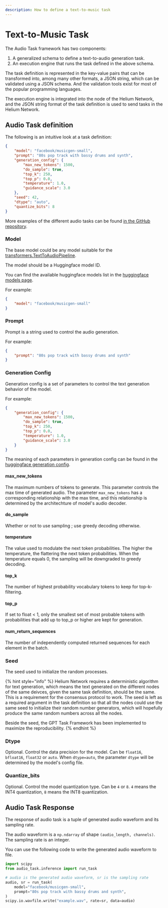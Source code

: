 ```yaml
---
description: How to define a text-to-music task
---
```


# Text-to-Music Task

The Audio Task framework has two components:

1. A generalized schema to define a text-to-audio generation task.
2. An execution engine that runs the task defined in the above schema.

The task definition is represented in the key-value pairs that can be transformed into, among many other formats, a JSON string, which can be validated using a JSON schema. And the validation tools exist for most of the popular programming languages.

The execution engine is integrated into the node of the Helium Network, and the JSON string format of the task definition is used to send tasks in the Helium Network.

## Audio Task definition

The following is an intuitive look at a task definition:

```json
{
    "model": "facebook/musicgen-small",
    "prompt": "80s pop track with bassy drums and synth",
    "generation_config": {
        "max_new_tokens": 1500,
        "do_sample": true,
        "top_k": 250,
        "top_p": 0.0,
        "temperature": 1.0,
        "guidance_scale": 3.0
    },
    "seed": 42,
    "dtype": "auto",
    "quantize_bits": 8
}
```

More examples of the different audio tasks can be found [in the GitHub repository](https://github.com/crynux-network/audio-task/tree/main/examples).

### Model

The base model could be any model suitable for the [transformers.TextToAudioPipeline](https://huggingface.co/docs/transformers/main_classes/pipelines#transformers.TextToAudioPipeline).

The model should be a Huggingface model ID.

You can find the available huggingface models list in the [huggingface models page](https://huggingface.co/models?pipeline_tag=text-to-audio&sort=trending).

For example:

```json
{
    "model": "facebook/musicgen-small"
}
```

### Prompt

Prompt is a string used to control the audio generation.

For example:

```json
{
	"prompt": "80s pop track with bassy drums and synth"
}
```

### Generation Config

Generation config is a set of parameters to control the text generation behavior of the model.

For example:

```json
{
    "generation_config": {
        "max_new_tokens": 1500,
        "do_sample": true,
        "top_k": 250,
        "top_p": 0.0,
        "temperature": 1.0,
        "guidance_scale": 3.0
    }
}
```

The meaning of each parameters in generation config can be found in the [huggingface generation config](https://huggingface.co/docs/transformers/main\_classes/text\_generation#transformers.GenerationConfig).

#### max\_new\_tokens

The maximum numbers of tokens to generate. This parameter controls the max time of generated audio. The parameter `max_new_tokens` has a corresponding relationship with the max time, and this relationship is determined by the architechture of model's audio decoder.

#### do\_sample

Whether or not to use sampling ; use greedy decoding otherwise.

#### temperature

The value used to modulate the next token probabilities. The higher the temperature, the flattering the next token probabilities. When the temperature equals 0, the sampling will be downgraded to greedy decoding.


#### top\_k

The number of highest probability vocabulary tokens to keep for top-k-filtering.

#### top\_p

If set to float < 1, only the smallest set of most probable tokens with probabilities that add up to top\_p or higher are kept for generation.

#### num\_return\_sequences

The number of independently computed returned sequences for each element in the batch.

### Seed

The seed used to initialize the random processes.

{% hint style="info" %}
Helium Network requires a deterministic algorithm for text generation, which means the text generated on the different nodes of the same deivces, given the same task definition, should be the same. This is a requirement for the consensus protocol to work. The seed is left as a required argument in the task definition so that all the nodes could use the same seed to initialize their random number generators, which will hopefully produce the same random numbers across all the nodes.

Beside the seed, the GPT Task Framework has been implemented to maximize the reproducibility.
{% endhint %}

### Dtype

Optional. Control the data precision for the model. Can be `float16`, `bfloat16`, `float32` or `auto`. When `dtype=auto`, the parameter `dtype` will be determined by the model's config file.

### Quantize\_bits

Optional. Control the model quantization type. Can be `4` or `8`. `4` means the INT4 quantization, `8` means the INT8 quantization.

## Audio Task Response

The response of audio task is a tuple of generated audio waveform and its sampling rate.

The audio waveform is a `np.ndarray` of shape `(audio_length, channels)`. The sampling rate is an integer.

You can use the following code to write the generated audio waveform to file.

```python
import scipy
from audio_task.inference import run_task

# audio is the generated audio waveform, sr is the sampling rate
audio, sr = run_task(
    model="facebook/musicgen-small",
    prompt="80s pop track with bassy drums and synth",
)
scipy.io.wavfile.write("example.wav", rate=sr, data=audio)
```

